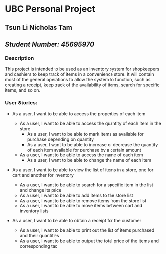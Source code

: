 # **UBC Personal Project**

## Tsun Li Nicholas Tam
## *Student Number: 45695970*

### Description
This project is intended to be used as an inventory system for shopkeepers and cashiers to keep track of items in a 
convenience store. It will contain most of the general operations to allow the system to function, such as creating a 
receipt, keep track of the availability of items, search for specific items, and so on.

### User Stories:
- As a user, I want to be able to access the properties of each item
    - As a user, I want to be able to access the quantity of each item in the store
        - As a user, I want to be able to mark items as available for purchase depending on quantity
        - As a user, I want to be able to increase or decrease the quantity of each item available for purchase by a 
certain amount
    - As a user, I want to be able to access the name of each item
      - As a user, I want to be able to change the name of each item

- As a user, I want to be able to view the list of items in a store, one for cart and another for inventory
  - As a user, I want to be able to search for a specific item in the list and change its price
  - As a user, I want to be able to add items to the store list
  - As a user, I want to be able to remove items from the store list
  - As a user, I want to be able to move items between cart and inventory lists

- As a user, I want to be able to obtain a receipt for the customer
  - As a user, I want to be able to print out the list of items purchased and their quantities
  - As a user, I want to be able to output the total price of the items and corresponding tax

[//]: # (- As a user, I want to be able to access multiple stores with their own item lists &#40;e.g. Store A and Store B are from)

[//]: # (    the same company and at different locations&#41;)
